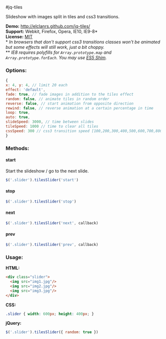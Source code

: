 #jq-tiles

Slideshow with images split in tiles and css3 transitions.

**Demo:** http://elclanrs.github.com/jq-tiles/  
**Support:** Webkit, Firefox, Opera, IE10, IE9-8*  
**License:** [MIT](http://en.wikipedia.org/wiki/MIT_License)  
\* _In browsers that don't support css3 transitions classes won't be animated but some effects will still work, just a bit choppy._  
\*\* _IE8 requires polyfills for `Array.prototype.map` and `Array.prototype.forEach`. You may use [ES5 Shim](https://github.com/kriskowal/es5-shim/)._

### Options:
```javascript
{
x: 4, y: 4, // limit 20 each
effect: 'default',
fade: true, // fade images in addition to the tiles effect
random: false, // animate tiles in random order
reverse: false, // start animation from opposite direction
rewind: false, // reverse animation at a certain percentage in time
loop: true,
auto: true,
slideSpeed: 3000, // time between slides
tileSpeed: 1000 // time to clear all tiles
cssSpeed: 300 // css3 transition speed [100,200,300,400,500,600,700,800,900,1000]
}
```

### Methods:

#### start
Start the slideshow / go to the next slide.
```javascript
$('.slider').tilesSlider('start')
```

#### stop
```javascript
$('.slider').tilesSlider('stop')
```

#### next
```javascript
$('.slider').tilesSlider('next', callback)
```

#### prev
```javascript
$('.slider').tilesSlider('prev', callback)
```

### Usage:

**HTML:**
```html
<div class="slider">
  <img src="img1.jpg"/>
  <img src="img2.jpg"/>
  <img src="img3.jpg"/>
</div>
```

**CSS:**
```css
.slider { width: 600px; height: 400px; }
```

**jQuery:**
```javascript
$('.slider').tilesSlider({ random: true })
```



